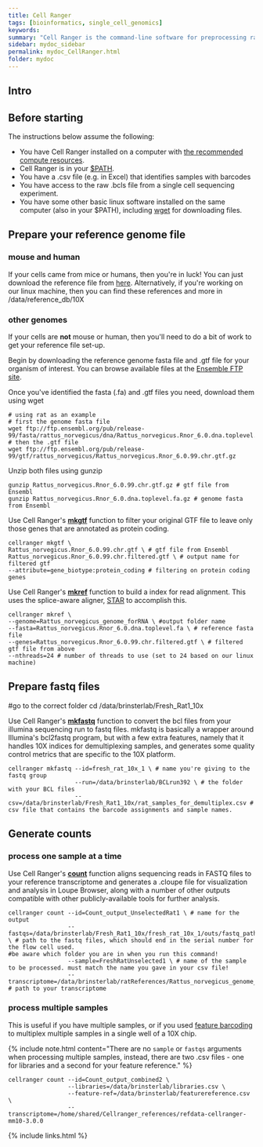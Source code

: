 ```yaml
---
title: Cell Ranger
tags: [bioinformatics, single_cell_genomics]
keywords:
summary: "Cell Ranger is the command-line software for preprocessing raw sequence data from a 10X single cell sequencing experiment.  The output from Cell Ranger os a count matrix where rows are genes and columns are individual cells."
sidebar: mydoc_sidebar
permalink: mydoc_CellRanger.html
folder: mydoc
---
```


## Intro

## Before starting

The instructions below assume the following:

* You have Cell Ranger installed on a computer with [the recommended compute resources](https://support.10xgenomics.com/single-cell-atac/software/overview/system-requirements).
* Cell Ranger is in your [$PATH](https://opensource.com/article/17/6/set-path-linux).
* You have a .csv file (e.g. in Excel) that identifies samples with barcodes
* You have access to the raw .bcls file from a single cell sequencing experiment.
* You have some other basic linux software installed on the same computer (also in your $PATH), including [wget](https://www.gnu.org/software/wget/) for downloading files.

## Prepare your reference genome file

### mouse and human

If your cells came from mice or humans, then you're in luck!  You can just download the reference file from [here]().  Alternatively, if you're working on our linux machine, then you can find these references and more in /data/reference_db/10X

### other genomes

If your cells are **not** mouse or human, then you'll need to do a bit of work to get your reference file set-up.  

Begin by downloading the reference genome fasta file and .gtf file for your organism of interest.  You can browse available files at the [Ensemble FTP site](https://useast.ensembl.org/info/data/ftp/index.html).

Once you've identified the fasta (.fa) and .gtf files you need, download them using wget

```shell
# using rat as an example
# first the genome fasta file
wget ftp://ftp.ensembl.org/pub/release-99/fasta/rattus_norvegicus/dna/Rattus_norvegicus.Rnor_6.0.dna.toplevel.fa.gz
# then the .gtf file
wget ftp://ftp.ensembl.org/pub/release-99/gtf/rattus_norvegicus/Rattus_norvegicus.Rnor_6.0.99.chr.gtf.gz
```

Unzip both files using gunzip

```shell
gunzip Rattus_norvegicus.Rnor_6.0.99.chr.gtf.gz # gtf file from Ensembl
gunzip Rattus_norvegicus.Rnor_6.0.dna.toplevel.fa.gz # genome fasta from Ensembl
```

Use Cell Ranger's **[mkgtf](https://support.10xgenomics.com/single-cell-gene-expression/software/pipelines/latest/advanced/references#mkgtf)** function to filter your original GTF file to leave only those genes that are annotated as protein coding.  

```shell
cellranger mkgtf \
Rattus_norvegicus.Rnor_6.0.99.chr.gtf \ # gtf file from Ensembl
Rattus_norvegicus.Rnor_6.0.99.chr.filtered.gtf \ # output name for filtered gtf
--attribute=gene_biotype:protein_coding # filtering on protein coding genes
```

Use Cell Ranger's **[mkref](https://support.10xgenomics.com/single-cell-gene-expression/software/pipelines/latest/advanced/references#mkref)** function to build a index for read alignment.  This uses the splice-aware aligner, [STAR](https://github.com/alexdobin/STAR) to accomplish this.

```shell
cellranger mkref \
--genome=Rattus_norvegicus_genome_forRNA \ #output folder name
--fasta=Rattus_norvegicus.Rnor_6.0.dna.toplevel.fa \ # reference fasta file 
--genes=Rattus_norvegicus.Rnor_6.0.99.chr.filtered.gtf \ # filtered gtf file from above
--nthreads=24 # number of threads to use (set to 24 based on our linux machine)
```

## Prepare fastq files

#go to the correct folder
cd /data/brinsterlab/Fresh_Rat1_10x

Use Cell Ranger's **[mkfastq](https://support.10xgenomics.com/single-cell-gene-expression/software/pipelines/latest/using/mkfastq)** function to convert the bcl files from your illumina sequencing run to fastq files.  mkfastq is basically a wrapper around Illumina's bcl2fastq program, but with a few extra features, namely that it handles 10X indices for demultiplexing samples, and generates some quality control metrics that are specific to the 10X platform.

```shell
cellranger mkfastq --id=fresh_rat_10x_1 \ # name you're giving to the fastq group
                   --run=/data/brinsterlab/BCLrun392 \ # the folder with your BCL files
                   --csv=/data/brinsterlab/Fresh_Rat1_10x/rat_samples_for_demultiplex.csv # csv file that contains the barcode assignments and sample names.
```

## Generate counts

### process one sample at a time

Use Cell Ranger's **[count](https://support.10xgenomics.com/single-cell-gene-expression/software/pipelines/latest/using/tutorial_ct)** function aligns sequencing reads in FASTQ files to your reference transcriptome and generates a .cloupe file for visualization and analysis in Loupe Browser, along with a number of other outputs compatible with other publicly-available tools for further analysis.

```shell
cellranger count --id=Count_output_UnselectedRat1 \ # name for the output
                 --fastqs=/data/brinsterlab/Fresh_Rat1_10x/fresh_rat_10x_1/outs/fastq_path/HT55LBGXC/ \ # path to the fastq files, which should end in the serial number for the flow cell used.
#be aware which folder you are in when you run this command!
                 --sample=FreshRatUnselected1 \ # name of the sample to be processed. must match the name you gave in your csv file!
                 --transcriptome=/data/brinsterlab/ratReferences/Rattus_norvegicus_genome_forRNA # path to your transcriptome
```

### process multiple samples

This is useful if you have multiple samples, or if you used [feature barcoding](https://support.10xgenomics.com/single-cell-gene-expression/software/pipelines/latest/feature-bc) to multiplex multiple samples in a single well of a 10X chip.

{% include note.html content="There are no ```sample``` or ```fastqs``` arguments when processing multiple samples, instead, there are two .csv files - one for libraries and a second for your feature reference." %}

```shell
cellranger count --id=Count_output_combined2 \
                 --libraries=/data/brinsterlab/libraries.csv \
                 --feature-ref=/data/brinsterlab/featurereference.csv \
                 --transcriptome=/home/shared/Cellranger_references/refdata-cellranger-mm10-3.0.0
```



{% include links.html %}
